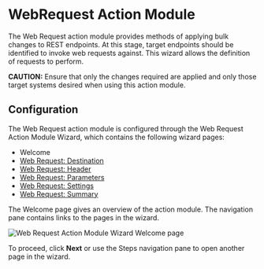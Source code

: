 # WebRequest Action Module

The Web Request action module provides methods of applying bulk changes to REST endpoints. At this stage, target endpoints should be identified to invoke web requests against. This wizard allows the definition of requests to perform.

__CAUTION:__ Ensure that only the changes required are applied and only those target systems desired when using this action module.

## Configuration

The Web Request action module is configured through the Web Request Action Module Wizard, which contains the following wizard pages:

- Welcome
- [Web Request: Destination](/docs/accessanalyzer/enterpriseauditor/admin/action/webrequest/destination.md)
- [Web Request: Header](/docs/accessanalyzer/enterpriseauditor/admin/action/webrequest/header.md)
- [Web Request: Parameters](/docs/accessanalyzer/enterpriseauditor/admin/action/webrequest/parameters.md)
- [Web Request: Settings](/docs/accessanalyzer/enterpriseauditor/admin/action/webrequest/settings.md)
- [Web Request: Summary](/docs/accessanalyzer/enterpriseauditor/admin/action/webrequest/summary.md)

The Welcome page gives an overview of the action module. The navigation pane contains links to the pages in the wizard.

![Web Request Action Module Wizard Welcome page](/img/product_docs/activitymonitor/activitymonitor/install/welcome.png)

To proceed, click __Next__ or use the Steps navigation pane to open another page in the wizard.
